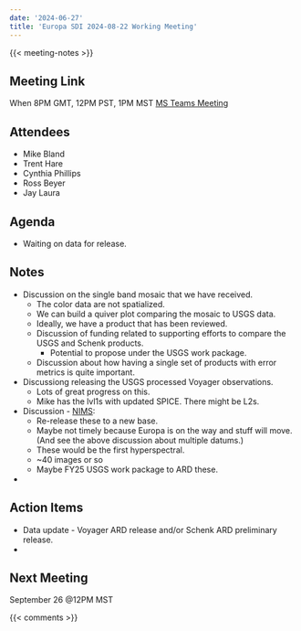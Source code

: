 ```yaml
---
date: '2024-06-27'
title: 'Europa SDI 2024-08-22 Working Meeting'
---
```


{{<  meeting-notes >}}

## Meeting Link
When 8PM GMT, 12PM PST, 1PM MST
[MS Teams Meeting](https://teams.microsoft.com/l/meetup-join/19%3ameeting_MmUyOTQ3NGEtMjdlZi00OWY0LWJjNWMtNWM3NzhhYWRhYzcz%40thread.v2/0?context=%7b%22Tid%22%3a%220693b5ba-4b18-4d7b-9341-f32f400a5494%22%2c%22Oid%22%3a%22c27c6e98-e45a-45ff-aea5-7f10d6fe67c1%22%7d)

## Attendees
- Mike Bland
- Trent Hare
- Cynthia Phillips
- Ross Beyer
- Jay Laura

## Agenda
- Waiting on data for release.

## Notes
- Discussion on the single band mosaic that we have received.
  - The color data are not spatialized.
  - We can build a quiver plot comparing the mosaic to USGS data.
  - Ideally, we have a product that has been reviewed.
  - Discussion of funding related to supporting efforts to compare the USGS and Schenk products.
    - Potential to propose under the USGS work package.
  - Discussion about how having a single set of products with error metrics is quite important.
- Discussiong releasing the USGS processed Voyager observations.
  - Lots of great progress on this. 
  - Mike has the lvl1s with updated SPICE. There might be L2s.
- Discussion - [NIMS](https://astrogeology.usgs.gov/search/map/europa-galileo-nims-hyperspectral-map-products-registered-archive#open):
  - Re-release these to a new base.
  - Maybe not timely because Europa is on the way and stuff will move. (And see the above discussion about multiple datums.)
  - These would be the first hyperspectral.
  - ~40 images or so
  - Maybe FY25 USGS work package to ARD these.
- 

## Action Items
- Data update - Voyager ARD release and/or Schenk ARD preliminary release.
- 

## Next Meeting
September 26 @12PM MST

{{< comments >}}